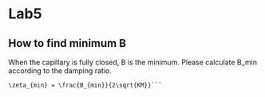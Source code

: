 # Lab5

## How to find minimum B
When the capillary is fully closed, B is the minimum. Please calculate B_min according to the damping ratio.
```
\zeta_{min} = \frac{B_{min}}{2\sqrt{KM}}```